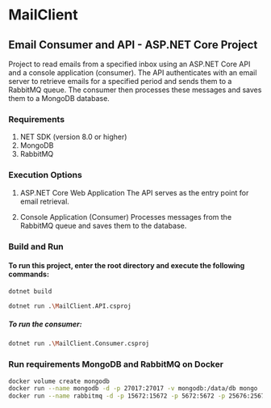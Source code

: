 # MailClient

## Email Consumer and API - ASP.NET Core Project

Project to read emails from a specified inbox using an ASP.NET Core API and a console application (consumer). The API authenticates with an email server to retrieve emails for a specified period and sends them to a RabbitMQ queue. The consumer then processes these messages and saves them to a MongoDB database.

### Requirements
1. NET SDK (version 8.0 or higher)
2. MongoDB
3. RabbitMQ

### Execution Options
1. ASP.NET Core Web Application
The API serves as the entry point for email retrieval.

1. Console Application (Consumer)
Processes messages from the RabbitMQ queue and saves them to the database.

### Build and Run

#### To run this project, enter the root directory and execute the following commands:

```bash
dotnet build
```

```bash
dotnet run .\MailClient.API.csproj
```

##### To run the consumer:

```bash
dotnet run .\MailClient.Consumer.csproj
```

### Run requirements MongoDB and RabbitMQ on Docker

```bash
docker volume create mongodb
docker run --name mongodb -d -p 27017:27017 -v mongodb:/data/db mongo
docker run --name rabbitmq -d -p 15672:15672 -p 5672:5672 -p 25676:25676 rabbitmq:3-management
```
